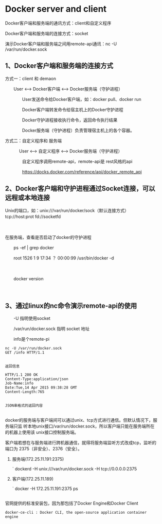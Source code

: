 # Docker server and client

Docker客户端和服务端的通讯方式：client和自定义程序

Docker客户端和服务端的连接方式：socket

演示Docker客户端和服务端之间用remote-api通讯：nc   -U   /var/run/docker.sock


## 1、Docker客户端和服务端的连接方式

方式一：client 和 demaon

　　User   <-->  Docker客户端  <-->  Docker服务端（守护进程）

　　　　User发送命令给Docker客户端，如：docker pull、docker run

　　　　Docker客户端转发命令给宿主机上的Docker守护进程

　　　　Docker守护进程接收执行命令，返回命令执行结果

　　　　Docker服务端（守护进程）负责管理宿主机上的各个容器。

 

 方式二：自定义程序和 服务端

 　　　 User   <-->  自定义程序  <-->  Docker服务端（守护进程）

 　　　　自定义程序调用remote-api，remote-api是 rest风格的api

 　　　　https://docks.docker.com/reference/api/docker_remote_api

  

## 2、Docker客户端和守护进程通过Socket连接，可以远程或本地连接

Unix的端口，如：unix:///var/run/docker/sock（默认连接方式）
tcp://host:prot
fd://socketfd
　　

　　　

   在服务端，查看是否启动了docker的守护进程

   　　ps -ef | grep docker

   　　root  1526  1  9  17:34  ？   00:00:99  /usr/bin/docker -d

   　　

   　　docker version

   　　

## 3、通过linux的nc命令演示remote-api的使用

　　-U 指明使用socket

　　/var/run/docker.sock 指明 socket 地址

　　info是个remote-pi


    nc -U /var/run/docker.sock
    GET /info HTTP/1.1


    返回信息

    HTTP/1.1 200 OK
    Content-Type:application/json
    Job-Name:info
    Date:Tue,14 Apr 2015 09:38:28 GMT
    Content-Length:765


    JSON串格式的返回内容



## 

docker的服务端与客户端间可以通过unix、tcp方式进行通信。但默认情况下，服务端只监
听本地unix接口/var/run/docker.sock，所以客户端只能在服务端所在的机器上使用该
unix接口控制服务端。

客户端若想在与服务端进行跨机器通信，就得将服务端监听方式改成tcp，监听的端口为
2375（非安全）、2376（安全）。

1. 服务端(172.25.11.191:2375)

    ` dockerd -H unix:///var/run/docker.sock -H tcp://0.0.0.0:2375

2. 客户端(172.25.11.189)

    ` docker -H 172.25.11.191:2375 ps


## 

官网提供的标准安装包，因为那包括了Docker Engine和Docker Client

    docker-ce-cli : Docker CLI, the open-source application container engine
